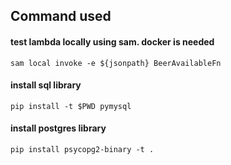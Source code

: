 ## Command used

#### test lambda locally using sam. docker is needed
```
sam local invoke -e ${jsonpath} BeerAvailableFn

```

#### install sql library
```
pip install -t $PWD pymysql
```

#### install postgres library
```
pip install psycopg2-binary -t .
```